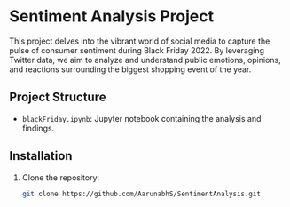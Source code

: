 # Sentiment Analysis Project

This project delves into the vibrant world of social media to capture the pulse of consumer sentiment during Black Friday 2022. By leveraging Twitter data, we aim to analyze and understand public emotions, opinions, and reactions surrounding the biggest shopping event of the year.

## Project Structure

- `blackFriday.ipynb`: Jupyter notebook containing the analysis and findings.

## Installation

1. Clone the repository:
   ```bash
   git clone https://github.com/AarunabhS/SentimentAnalysis.git
